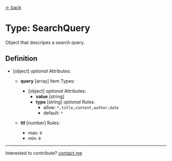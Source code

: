 [← back](./)

# Type: SearchQuery

Object that descripes a search query.

## Definition

- [object] *optional*
  Attributes:
  - **query** [array] 
    Item Types:
    - [object] *optional*
      Attributes:
      - **value** [string] 
      - **type** [string] *optional*
        Rules:
           - allow: `*,title,content,author,date`
           - default: `*`

  - **ttl** [number] 
    Rules:
       - max: `9`
       - min: `0`




---
Interested to contribute? [contact me](mailto:dustin@commit.international)
